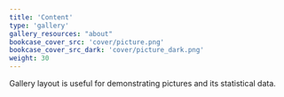 ```yaml
---
title: 'Content'
type: 'gallery'
gallery_resources: "about"
bookcase_cover_src: 'cover/picture.png'
bookcase_cover_src_dark: 'cover/picture_dark.png'
weight: 30
---
```


Gallery layout is useful for demonstrating pictures and its statistical data.
